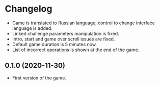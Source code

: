 # Changelog

- Game is translated to Russian language, control to change interface language is added.
- Linked challenge parameters manipulation is fixed.
- Intro, start and game over scroll issues are fixed.
- Default game duration is 5 minutes now.
- List of incorrect operations is shown at the end of the game.

## 0.1.0 (2020-11-30)

- First version of the game.
